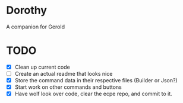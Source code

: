 # Dorothy
A companion for Gerold

# TODO

- [x] Clean up current code
- [ ] Create an actual readme that looks nice
- [x] Store the command data in their respective files (Builder or Json?)
- [x] Start work on other commands and buttons
- [x] Have wolf look over code, clear the ecpe repo, and commit to it.
